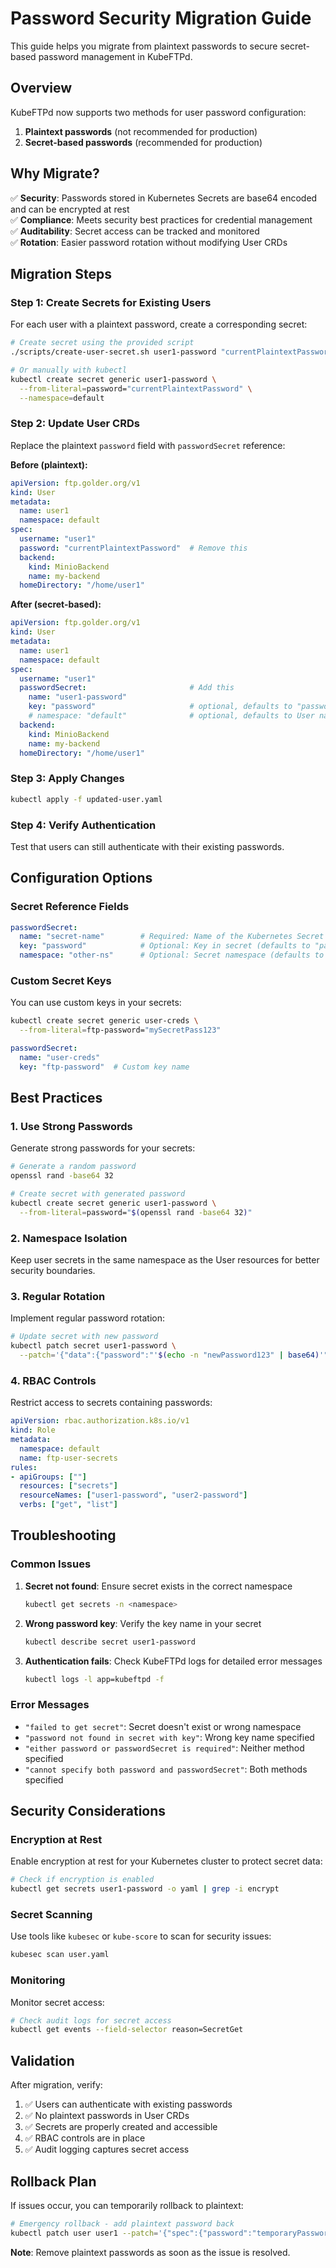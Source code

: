 # Password Security Migration Guide

This guide helps you migrate from plaintext passwords to secure secret-based password management in KubeFTPd.

## Overview

KubeFTPd now supports two methods for user password configuration:

1. **Plaintext passwords** (not recommended for production)
2. **Secret-based passwords** (recommended for production)

## Why Migrate?

✅ **Security**: Passwords stored in Kubernetes Secrets are base64 encoded and can be encrypted at rest  
✅ **Compliance**: Meets security best practices for credential management  
✅ **Auditability**: Secret access can be tracked and monitored  
✅ **Rotation**: Easier password rotation without modifying User CRDs  

## Migration Steps

### Step 1: Create Secrets for Existing Users

For each user with a plaintext password, create a corresponding secret:

```bash
# Create secret using the provided script
./scripts/create-user-secret.sh user1-password "currentPlaintextPassword" default

# Or manually with kubectl
kubectl create secret generic user1-password \
  --from-literal=password="currentPlaintextPassword" \
  --namespace=default
```

### Step 2: Update User CRDs

Replace the plaintext `password` field with `passwordSecret` reference:

**Before (plaintext):**
```yaml
apiVersion: ftp.golder.org/v1
kind: User
metadata:
  name: user1
  namespace: default
spec:
  username: "user1"
  password: "currentPlaintextPassword"  # Remove this
  backend:
    kind: MinioBackend
    name: my-backend
  homeDirectory: "/home/user1"
```

**After (secret-based):**
```yaml
apiVersion: ftp.golder.org/v1
kind: User
metadata:
  name: user1
  namespace: default
spec:
  username: "user1"
  passwordSecret:                       # Add this
    name: "user1-password"
    key: "password"                     # optional, defaults to "password"
    # namespace: "default"              # optional, defaults to User namespace
  backend:
    kind: MinioBackend
    name: my-backend
  homeDirectory: "/home/user1"
```

### Step 3: Apply Changes

```bash
kubectl apply -f updated-user.yaml
```

### Step 4: Verify Authentication

Test that users can still authenticate with their existing passwords.

## Configuration Options

### Secret Reference Fields

```yaml
passwordSecret:
  name: "secret-name"        # Required: Name of the Kubernetes Secret
  key: "password"            # Optional: Key in secret (defaults to "password")
  namespace: "other-ns"      # Optional: Secret namespace (defaults to User namespace)
```

### Custom Secret Keys

You can use custom keys in your secrets:

```bash
kubectl create secret generic user-creds \
  --from-literal=ftp-password="mySecretPass123"
```

```yaml
passwordSecret:
  name: "user-creds"
  key: "ftp-password"  # Custom key name
```

## Best Practices

### 1. Use Strong Passwords
Generate strong passwords for your secrets:

```bash
# Generate a random password
openssl rand -base64 32

# Create secret with generated password
kubectl create secret generic user1-password \
  --from-literal=password="$(openssl rand -base64 32)"
```

### 2. Namespace Isolation
Keep user secrets in the same namespace as the User resources for better security boundaries.

### 3. Regular Rotation
Implement regular password rotation:

```bash
# Update secret with new password
kubectl patch secret user1-password \
  --patch='{"data":{"password":"'$(echo -n "newPassword123" | base64)'"}}'
```

### 4. RBAC Controls
Restrict access to secrets containing passwords:

```yaml
apiVersion: rbac.authorization.k8s.io/v1
kind: Role
metadata:
  namespace: default
  name: ftp-user-secrets
rules:
- apiGroups: [""]
  resources: ["secrets"]
  resourceNames: ["user1-password", "user2-password"]
  verbs: ["get", "list"]
```

## Troubleshooting

### Common Issues

1. **Secret not found**: Ensure secret exists in the correct namespace
   ```bash
   kubectl get secrets -n <namespace>
   ```

2. **Wrong password key**: Verify the key name in your secret
   ```bash
   kubectl describe secret user1-password
   ```

3. **Authentication fails**: Check KubeFTPd logs for detailed error messages
   ```bash
   kubectl logs -l app=kubeftpd -f
   ```

### Error Messages

- `"failed to get secret"`: Secret doesn't exist or wrong namespace
- `"password not found in secret with key"`: Wrong key name specified
- `"either password or passwordSecret is required"`: Neither method specified
- `"cannot specify both password and passwordSecret"`: Both methods specified

## Security Considerations

### Encryption at Rest
Enable encryption at rest for your Kubernetes cluster to protect secret data:

```bash
# Check if encryption is enabled
kubectl get secrets user1-password -o yaml | grep -i encrypt
```

### Secret Scanning
Use tools like `kubesec` or `kube-score` to scan for security issues:

```bash
kubesec scan user.yaml
```

### Monitoring
Monitor secret access:

```bash
# Check audit logs for secret access
kubectl get events --field-selector reason=SecretGet
```

## Validation

After migration, verify:

1. ✅ Users can authenticate with existing passwords
2. ✅ No plaintext passwords in User CRDs
3. ✅ Secrets are properly created and accessible
4. ✅ RBAC controls are in place
5. ✅ Audit logging captures secret access

## Rollback Plan

If issues occur, you can temporarily rollback to plaintext:

```bash
# Emergency rollback - add plaintext password back
kubectl patch user user1 --patch='{"spec":{"password":"temporaryPassword","passwordSecret":null}}'
```

**Note**: Remove plaintext passwords as soon as the issue is resolved.

